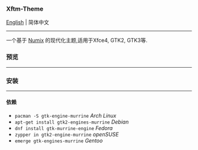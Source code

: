 ### Xftm-Theme

[English][2] | 简体中文

---

一个基于 [Numix][1] 的现代化主题,适用于Xfce4, GTK2, GTK3等.

### 预览
---

### 安装
---

#### 依赖

- `pacman -S gtk-engine-murrine` *Arch Linux*
- `apt-get install gtk2-engines-murrine` *Debian*
- `dnf install gtk-murrine-engine` *Fedora*
- `zypper in gtk2-engine-murrine` *openSUSE*
- `emerge gtk-engines-murrine` *Gentoo*


[1]: https://github.com/shimmerproject/Numix
[2]: https://github.com/TunkShif/Xftm-Theme/blob/master/README.md
